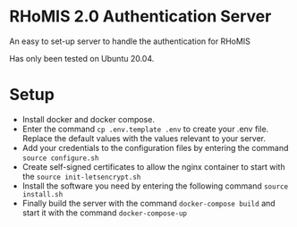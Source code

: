 # RHoMIS 2.0 Authentication Server

An easy to set-up server to handle the authentication for 
RHoMIS

Has only been tested on Ubuntu 20.04.

# Setup

* Install docker and docker compose.
* Enter the command `cp .env.template .env` to create your .env file. Replace the default values with the values  relevant to your server.
* Add your credentials to the configuration files by entering the command `source configure.sh`
* Create self-signed certificates to allow the nginx container to start with the `source init-letsencrypt.sh` 
* Install the software you need by entering the following command `source install.sh`
* Finally build the server with the command `docker-compose build` and start it with the command `docker-compose-up`